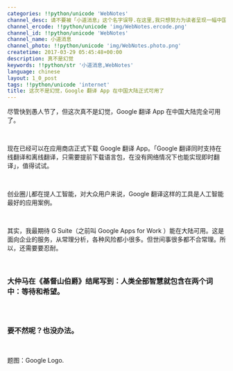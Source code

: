 ```yaml
---
categories: !!python/unicode 'WebNotes'
channel_desc: 请不要被「小道消息」这个名字误导.在这里,我只想努力为读者呈现一幅中国互联网的清明上河图.
channel_ercode: !!python/unicode 'img/WebNotes.ercode.png'
channel_id: !!python/unicode 'WebNotes'
channel_name: 小道消息
channel_photo: !!python/unicode 'img/WebNotes.photo.png'
createtime: 2017-03-29 05:45:48+00:00
description: 真不是幻觉
keywords: !!python/str '小道消息,WebNotes'
language: chinese
layout: 1_0_post
tags: !!python/unicode 'internet'
title: 这次不是幻觉，Google 翻译 App 在中国大陆正式可用了
---
```

<div class="rich_media_content" id="js_content">
<p>
         尽管快到愚人节了，但这次真不是幻觉，Google 翻译 App 在中国大陆完全可用了。
        </p>
<p>
<br/>
</p>
<p>
         现在已经可以在应用商店正式下载 Google 翻译 App。「Google 翻译同时支持在线翻译和离线翻译，只需要提前下载语言包，在没有网络情况下也能实现即时翻译」，值得试试。
        </p>
<p>
<br/>
</p>
<p>
         创业圈儿都在提人工智能，对大众用户来说，Google 翻译这样的工具是人工智能最好的应用案例。
        </p>
<p>
<br/>
</p>
<p>
         其实，我最期待 G Suite（之前叫 Google Apps for Work ）能在大陆可用。这是面向企业的服务，从常理分析，各种风险都小很多。但世间事很多都不合常理。所以，还需要要忍耐。
        </p>
<p>
<br/>
</p>
<h3>
         大仲马在《基督山伯爵》结尾写到：人类全部智慧就包含在两个词中：等待和希望。
        </h3>
<h3>
<br/>
</h3>
<h3>
         要不然呢？也没办法。
        </h3>
<p>
<br/>
</p>
<p>
         题图：Google Logo.
         <br/>
</p>
</div>